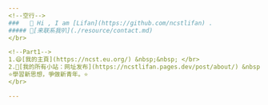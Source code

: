 ```yaml
---
<!--空行-->
###   👋 Hi , I am [Lifan](https://github.com/ncstlifan) . 
##### 👋[来联系我叭](./resource/contact.md)
</br>

<!--Part1-->
1.😄[我的主頁](https://ncst.eu.org/) &nbsp;&nbsp; </br>
2.🤔[我的所有小站：网址发布](https://ncstlifan.pages.dev/post/about/) &nbsp;&nbsp;</br></br>
⭐學習新思想，爭做新青年。⭐
</br>

---
```


</br>
